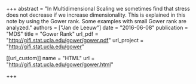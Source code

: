 +++
abstract = "In Multidimensional Scaling we sometimes find that stress does not decrease if we increase dimensionality. This is explained in this note by using the Gower rank. Some examples with small Gower rank are analyzed."
authors = ["Jan de Leeuw"]
date = "2016-06-08"
publication = "MDS"
title = "Gower Rank"
url_pdf = "http://gifi.stat.ucla.edu/gower/gower.pdf"
url_project = "http://gifi.stat.ucla.edu/gower"


[[url_custom]]
name = "HTML"
url = "http://gifi.stat.ucla.edu/gower/gower.html"

+++

